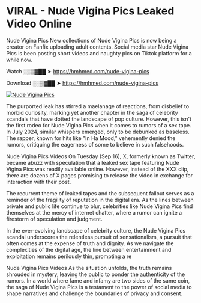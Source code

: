 # VIRAL - Nude Vigina Pics Leaked Video Online

Nude Vigina Pics New collections of Nude Vigina Pics is now being a creator on Fanfix uploading adult contents. Social media star Nude Vigina Pics is been posting short videos and naughty pics on Tiktok platform for a while now.

Watch ░░▒▓██ ➤ https://hmhmed.com/nude-vigina-pics

Download ░░▒▓██ ➤ https://hmhmed.com/nude-vigina-pics

[![Nude Vigina Pics](https://i.imgur.com/dJHk4Zq.gif)](https://hmhmed.com/nude-vigina-pics)

The purported leak has stirred a maelanage of reactions, from disbelief to morbid curiosity, marking yet another chapter in the saga of celebrity scandals that have dotted the landscape of pop culture. However, this isn't the first rodeo for Nude Vigina Pics when it comes to rumors of a sex tape. In July 2024, similar whispers emerged, only to be debunked as baseless. The rapper, known for hits like "In Ha Mood," vehemently denied the rumors, critiquing the eagerness of some to believe in such falsehoods.

Nude Vigina Pics Videos
On Tuesday (Sep 16), X, formerly known as Twitter, became abuzz with speculation that a leaked sex tape featuring Nude Vigina Pics was readily available online. However, instead of the XXX clip, there are dozens of X pages promising to release the video in exchange for interaction with their post.

The recurrent theme of leaked tapes and the subsequent fallout serves as a reminder of the fragility of reputation in the digital era. As the lines between private and public life continue to blur, celebrities like Nude Vigina Pics find themselves at the mercy of internet chatter, where a rumor can ignite a firestorm of speculation and judgment.

In the ever-evolving landscape of celebrity culture, the Nude Vigina Pics scandal underscores the relentless pursuit of sensationalism, a pursuit that often comes at the expense of truth and dignity. As we navigate the complexities of the digital age, the line between entertainment and exploitation remains perilously thin, prompting a re

Nude Vigina Pics Videos
As the situation unfolds, the truth remains shrouded in mystery, leaving the public to ponder the authenticity of the rumors. In a world where fame and infamy are two sides of the same coin, the saga of Nude Vigina Pics is a testament to the power of social media to shape narratives and challenge the boundaries of privacy and consent.